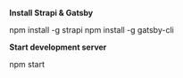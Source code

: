 **Install Strapi & Gatsby**

npm install -g strapi
npm install -g gatsby-cli

**Start development server**

npm start
